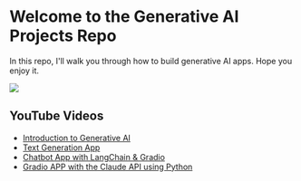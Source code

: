 # Welcome to the Generative AI Projects Repo

In this repo, I'll walk you through how to build generative AI apps. Hope you enjoy it. 

![](https://img.freepik.com/free-vector/man-robot-with-computers-sitting-together-workplace-artificial-intelligence-workforce-future-flat-illustration_74855-20635.jpg)

## YouTube Videos 
- [Introduction to Generative AI](https://youtu.be/SVOOsaWmgKk)
- [Text Generation App](https://youtu.be/WPlSpjiv4tk)
- [Chatbot App with LangChain & Gradio](https://youtu.be/9jgpPECLvs0)
- [Gradio APP with the Claude API using Python](https://youtu.be/S0Yn2b3SDJY)
